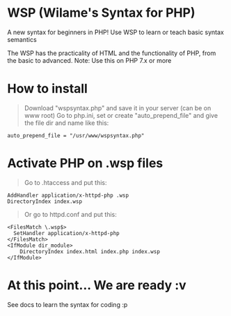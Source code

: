 # WSP (Wilame's Syntax for PHP)
A new syntax for beginners in PHP!
Use WSP to learn or teach basic syntax semantics

The WSP has the practicality of HTML and the functionality of PHP, from the basic to advanced.
Note: Use this on PHP 7.x or more

# How to install
> Download "wspsyntax.php" and save it in your server (can be on www root)
> Go to php.ini, set or create "auto_prepend_file" and give the file dir and name
like this:
```
auto_prepend_file = "/usr/www/wspsyntax.php"
```

# Activate PHP on .wsp files
> Go to .htaccess and put this:
```
AddHandler application/x-httpd-php .wsp
DirectoryIndex index.wsp
```

> Or go to httpd.conf and put this:
```
<FilesMatch \.wsp$>
  SetHandler application/x-httpd-php
</FilesMatch>
<IfModule dir_module>
    DirectoryIndex index.html index.php index.wsp
</IfModule>
```
# At this point... We are ready :v
See docs to learn the syntax for coding :p
